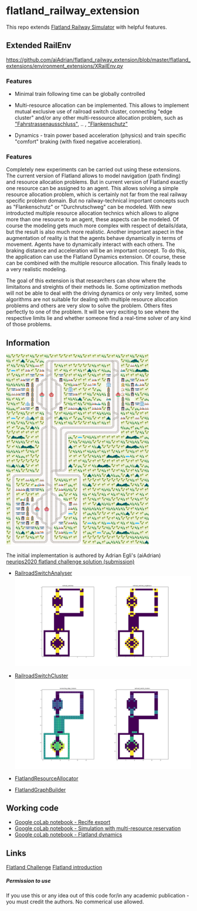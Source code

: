 # flatland_railway_extension
This repo extends [Flatland Railway Simulator](https://gitlab.aicrowd.com/flatland/flatland) with helpful features.  

## Extended RailEnv  
https://github.com/aiAdrian/flatland_railway_extension/blob/master/flatland_extensions/environment_extensions/XRailEnv.py

### Features
- Minimal train following time can be globally controlled 
- Multi-resource allocation can be implemented. This allows to implement mutual exclusive use of railroad switch cluster, connecting "edge cluster" and/or any other multi-ressource allocation problem, such as  ["Fahrstrassenausschluss"](https://de.wikipedia.org/wiki/Fahrstra%C3%9Fe), .. , ["Flankenschutz"](https://de.wikipedia.org/wiki/Fahrstra%C3%9Fe#Flankenschutz) 
 
- Dynamics - train power based acceleration (physics) and train specific "comfort" braking (with fixed negative acceleration).

### Features
Completely new experiments can be carried out using these extensions. The current version of Flatland allows to model  navigation (path finding) and resource allocation problems. But in current version of Flatland exactly one resource can be assigned to an agent. This allows solving a simple resource allocation problem, which is certainly not far from the real railway specific problem domain. But no railway-technical important concepts such as "Flankenschutz" or "Durchrutschweg" can be modeled. With new introducted multiple resource allocation technics which allows to aligne more than one resource to an agent, these aspects can be modeled. Of course the modeling gets much more complex with respect of details/data, but the result is also much more realistic. Another important aspect in the augmentation of reality is that the agents behave dynamically in terms of movement. Agents have to  dynamically interact with each others. The braking distance and acceleration will be an important concept. To do this, the application can use the Flatland Dynamics extension. Of course, these can be combined with the multiple resource allocation. This finally leads to a very realistic modeling. 

The goal of this extension is that researchers can show where the limitaitons and streights of their methods lie. Some optimization methods will not be able to deal with the driving dynamics or only very limited, some algorithms are not suitable for dealing with multiple resource allocation problems and others are very slow to solve the problem. Others fites perfectly to one of the problem. It will be very exciting to see where the respective limits lie and whether someone find a real-time solver of any kind of those problems. 

## Information 
![RailroadSwitchAnalyser](https://raw.githubusercontent.com/aiAdrian/flatland_railway_extension/master/images/flatland_scenario.png "Flatland example scene")

The initial implementation is authored by Adrian Egli's (aiAdrian) [neurips2020 flatland challenge solution (submission)](https://gitlab.aicrowd.com/adrian_egli/neurips2020-flatland-starter-kit)

- [RailroadSwitchAnalyser](https://github.com/aiAdrian/flatland_railway_extension/blob/master/flatland_extensions/RailroadSwitchAnalyser.py)
  ![RailroadSwitchAnalyser](https://raw.githubusercontent.com/aiAdrian/flatland_railway_extension/master/images/RailroadSwitchAnalyser.png "RailroadSwitchAnalyser")

- [RailroadSwitchCluster](https://github.com/aiAdrian/flatland_railway_extension/blob/master/flatland_extensions/RailroadSwitchCluster.py)
  ![RailroadSwitchCluster](https://raw.githubusercontent.com/aiAdrian/flatland_railway_extension/master/images/RailroadSwitchCluster.png "RailroadSwitchCluster")

- [FlatlandResourceAllocator](https://github.com/aiAdrian/flatland_railway_extension/blob/master/flatland_extensions/environment_extensions/FlatlandResourceAllocator.py)
   
- [FlatlandGraphBuilder](https://github.com/aiAdrian/flatland_railway_extension/blob/master/flatland_extensions/FlatlandGraphBuilder.py)
 

 
  
## Working code 
- [Google coLab notebook - Recife export](https://github.com/aiAdrian/flatland_railway_extension/blob/master/Flatland_recife.ipynb)
- [Google coLab notebook - Simulation with multi-resource reservation](https://github.com/aiAdrian/flatland_railway_extension/blob/master/Flatland_Resource_Allocation.ipynb)
- [Google coLab notebook - Flatland dynamics](https://github.com/aiAdrian/flatland_railway_extension/blob/master/Flatland_Dynamics.ipynb)




## Links 
[Flatland Challenge](https://www.aicrowd.com/search?utf8=%E2%9C%93&q=flatland)
[Flatland introduction](https://flatland.aicrowd.com/getting-started/env.html)


##### Permission to use  
If you use this or any idea out of this code for/in any academic publication - you must credit the authors. No commerical use allowed.

